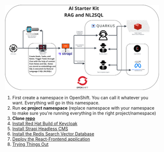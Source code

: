 ![architecture.png](architecture.png)
1. First create a namespace in OpenShift. You can call it whatever you want. Everything will go in this namespace.
2. Run **oc project namespace** (replace namespace with your namespace to make sure you're running everything in the right project/namespace)
3. **Clone [repo](https://github.com/purefield-demo-team/ai-hackathon-starter.git)**
4. [Install Red Hat Build of Keycloak](install-keycloak-readme)
5. [Install Strapi Headless CMS](install-strapi-readme)
6. [Install the Redis Search Vector Database](install-redis-search-readme)
7. [Deploy the React-Frontend application](install-react-frontend-readme)
8. [Trying Things Out](testing-the-application-readme)
